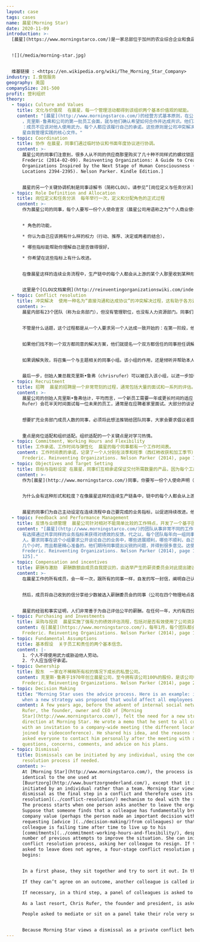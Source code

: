 ```yaml
---
layout: case
tags: cases
name: 晨星(Morning Star)
date: 2020-11-09
introduction: >-
  [晨星](https://www.morningstarco.com/)是一家总部位于加州的农业综合企业和食品加工公司。晨星加工了25%的加州番茄加工产品，并供应着约40%的美国工业番茄酱和番茄丁市场。


  ![](/media/morning-star.jpg)


  维基链接 : <https://en.wikipedia.org/wiki/The_Morning_Star_Company>
industry: I.食宿服务
geography: 美国
companySize: 201-500
profit: 营利组织
theory:
  - topic: Culture and Values
    title: 文化与价值观  在晨星，每一个管理活动都得到该组织两个基本价值观的赋能。
    content: "[晨星](http://www.morningstarco.com/)的经营方式基本原则，在公司创建早期就成型了。当第一家番茄加工厂建成时\
      ，克里斯·鲁弗和公司的第一批员工会面，就与他们确认希望如何合作并达成共识。他们决定了两个原则，应该用两个基本的组织价值观，激励晨星的每一个管理活动\
      ：成员不应该对他人使用武力，每个人都应该履行自己的承诺。这些原则是公司冲突解决机制的核心，这一流程在“同事原则”中有非常详细的描述，这是一份概述晨\
      星自我管理实践的核心文件。"
  - topic: Coordination
    title: 协作 在晨星，同事们通过临时协议和书面年度协议进行协调。
    content: >-
      晨星公司的同事们注意到，很多人从不同的供应商那里购买了几十种不同样式的螺纹锁固胶（一种防止螺母和螺栓意外松动的粘合剂）。他们不仅损失了大量折扣，而且不协调的采购也产生了不必要的官僚作风，因为食品行业的法规要求工人跟踪材料安全数据表中的每一种格式。一位工人建议他每季度到工厂走走一次，协调订单。一个类似的解决方案也出现在购买包装材料的业务中，数量折扣得到了大幅度增加。^\[Laloux,
      Frederic (2014-02-09). Reinventing Organizations: A Guide to Creating
      Organizations Inspired by the Next Stage of Human Consciousness (Kindle
      Locations 2394-2395). Nelson Parker. Kindle Edition.]


      晨星的另一个关键协调机制是同事谅解书（简称CLOU）。请参见“[岗位定义与任务分派](https://cn.reinventingorganizationswiki.com/theory/role-definition-and-allocation/)”和“启发性实践案例”/“晨星”。
  - topic: Role Definition and Allocation
    title: 岗位定义和任务分派  每年举行一次，定义和分配角色的正式过程
    content: >-
      作为晨星公司的同事，每个人要写一份个人使命宣言（晨星公司用语称之为“个人商业使命”），并在一份名为“同事谅解书”（简称CLOU）的文件中详细说明你要履行的所有职责。晨星的角色定义非常明确，所以你可能有20到30个不同的角色（一个可能是卸货站的番茄接受者，另一个可能是季节性整皮分拣员的培训师）。对于每个角色，需要指定：


      * 角色的功能，

      * 你认为自己应该拥有什么样的权力（行动、推荐、决定或两者的结合），

      * 哪些指标能帮助你理解自己是否做得很好，

      * 你希望在这些指标上有什么改进。


      在像晨星这样的连续业务流程中，生产链中的每个人都会从上游的某个人那里收到某种形式的西红柿或西红柿酱，然后以另一种形式将它们送到下游的某个人那里。这或许可以解释为什么晨星的同事们选择在撰写或更新完CLOUs后，不在团队环境中集体讨论CLOUs，而是与上下游同事进行一对一的一系列讨论。


      这里是个[CLOU文档案例](http://reinventingorganizationswiki.com/index.php?action=ajax&title=-&rs=SecureFileStore::getFile&f=/a/a9/MorningStar_Sample2011_CLOU.pdf)。还可以点击[这里](http://www.managementexchange.com/story/colleague-letter-understanding-replacing-jobs-commitments).参考更详细的CLOU资料。^\[Source: http://www.managementexchange.com/story/colleague-letter-understanding-replacing-jobs-commitments]
  - topic: Conflict resolution
    title: 冲突解决  使用一种名为“直接沟通和达成协议”的冲突解决过程，这有助于各方达成协议。可以邀请一位调解人来支持协调，但协调人无权以上级角度强加一个决策。
    content: >-
      晨星内部有23个团队（称为业务部门），但没有管理职位，也没有人力资源部门。同事们完全按照其历史早期确立的自我管理原则来运作。当第一家番茄加工厂建成时，克里斯·鲁弗与公司的第一批员工会面，跟他们确认希望如何合作。他们决定，应该用两个基本的组织价值观来激励晨星的每一个管理实践：成员不应该对他人使用武力，每个人应该履行自己的承诺。这些价值观是公司冲突解决流程的核心，在“同事原则”中有详细描述。这是一份概述晨星自我管理实践的核心文件。冲突解决过程（称为“直接沟通和达成一致”）适用于解决任何类型的分歧。这可能是对技术决策的不同意见、人际冲突或价值观的违背。具体来说，当一个同事认为另一个人没有发挥作用时，这也可以用于解决绩效问题。


      不管是什么话题，这个过程都是从一个人要求另一个人达成一致开始的：在第一阶段，他们坐在一起，试图私下解决问题。发起者必须提出明确的请求（不是判决，不是要求），对方必须对请求作出明确的回应（用“是”、“否”或反建议）。


      如果他们找不到一个双方都同意的解决方案，他们就提名一个双方都信任的同事担任调解人。该同事支持各方达成协议，但不能强行提出解决方案。


      如果调解失败，将召集一个与主题相关的同事小组。该小组的作用，还是倾听并帮助本人形成协议。小组不能给当事人强加决定，但通常具有足够的道德分量，可以让事情得出结论。


      最后一步，创始人兼总裁克里斯•鲁弗（chrisrufer）可以被召入该小组，以进一步加强该小组的道德分量。由于分歧是私下的，因此各方应在谈判过程中和谈判结束后遵守保密规定。当然，这一保密规定也适用于冲突的两个核心人物。他们必须自行解决彼此之间的分歧，不鼓励通过争取支持和建立敌对派系等方式来蔓延冲突。
  - topic: Recruitment
    title: 招聘  晨星的招聘是一个非常苛刻的过程，通常包括大量的面试和一系列的评估。
    content: >-
      晨星公司的创始人克里斯•鲁弗估计，平均而言，一个新员工需要一年或更长时间的适应，才能在自我管理环境中充分发挥作用。公司规模较小时，克里斯·鲁弗（Chris
      Rufer）会花半天时间面试每一位未来的员工，通常是在应聘者家里面试。大部分的谈话集中在评估晨星的理念与申请人的期望之间的契合度。如今，每位潜在员工都会接受两小时的自我管理概念介绍，并接受10到12位晨星同事的面试。即使这样，错误还是会发生。联合创始人保罗格林（paulgreen）估计，多达50%的经验丰富的员工在两年内离职，因为他们很难适应自我管理体系。


      想要扩充业务部门成员人数的同事，必须将此想法推销给团队同事，大家会要求倡议者提供具体招聘岗位的工作描述和商业案例。如果大家一致同意则继续推进，将招聘的实施交给团队内部专家。


      重点是岗位适配和组织适配。组织适配的一个关键点是对学习热情。
  - topic: Commitment, Working Hours and Flexibility
    title: 工作承诺、工作时间与弹性化  晨星的每个同事都有一个工作时间表。
    content: 工作时间表的承诺，记录了一个人分别在淡季和旺季（西红柿收获和加工季节）可以承诺的工作小时数，这个信息提供了明确的基础，让同事们可以在实现组织目标的同时，能共同讨论和管理大家的时间。工作进度承诺内容参见[晨星](https://www.morningstarco.com/)的同事谅解书或CLOU，其中还包括一份个人使命声明和一个人目前所承担岗位角色的详细信息，以及他们希望做出的改进。这是一种更为正式的分享并获取同事承诺的方式，满足了晨星不断改进以提高效率的需要，因为这个行业本质上是一种低利润的商品业务。^\[Laloux,
      Frederic. Reinventing Organizations. Nelson Parker (2014), page 182-183].
  - topic: Objectives and Target Setting
    title: 目标与指标设定 在晨星，同事们互相承诺保证交付所需数量的产品，因为每个工序的产品，都依赖于前一工序交付的产品来生产并交付。
    content: >-
      作为[晨星](http://www.morningstarco.com/)同事，你要写一份个人使命声明（用晨星的语言叫做“个人商业使命”），并在一份名为“同事谅解书”（或简称CLOU）的文件中阐明自己所承担的所有岗位角色。晨星的角色定义非常明确，所以成员可能有20到30个不同的角色（一个可能是卸货站的番茄收货员，另一个可能是季节性整皮分拣员的培训师）。对于每一个角色，都要详细说明其功能和作用，自己认为应该拥有什么样的权力（行动、建议、决定或两者的组合），哪些指标可以帮助了解自己是否做得很好，以及自己希望在这些指标上做些什么改进。


      为什么会有这种形式和粒度？在像晨星这样的连续生产链条中，链中的每个人都会从上游的某个人那里收到某种形式的西红柿或西红柿酱，然后以另一种形式将它们送到下游的某个人那里。因此，晨星公司的同事们选择在撰写或更新完CLOUs后，不在整个团队环境中多对多的讨论其内容（大多数自我管理组织都是这样做的），而代之以与少数最常接触的相关的上下游同事通过一对一的讨论来确认内容。人们非常认真地讨论和协商对方CLOU文档中的内容—他们希望确保上游的人承诺向他们提供正确的纳入，以便自己可以保证转过来向下游的人交付他们承诺的内容。


      晨星的同事们为自己主动设定在连续流程中自己要完成的业务指标，以促进持续改进。他们会自行测量指标，将其与自己设定的目标进行比较，分析根本原因，并尝试新的想法。这些目标大多是围绕着局部领域设定的，比如为一台机器或一个操作步骤，因为在只有在这些层面才可以确定的预测结果。
  - topic: Feedback and Performance Management
    title: 反馈与业绩管理  晨星公司针对相对不能简单比较的工作特点，开发了一个基于团队的反馈流程。
    content: "[晨星](http://www.morningstarco.com/)的团队从事非常不同的工作（例如，西红柿分类、蒸汽生成和包装），所以没\
      有选择通过共享同样的业务指标来获得对绩效的反馈。代之以，每个团队每年向一组同事做一次自我评估报告。这个小组包括克里斯·鲁弗，总裁和其他任何想加入的\
      人。要求同事在这个小组要求公开谈论自己的业务中，哪些进展顺利，哪些不顺利，自己如何很好的利用了公司的资源，以及明年的计划是什么。每一场演讲都会持续\
      几个小时，而且都是精心准备的。他们期待同事提出尖锐的问题，并得到很多意见。这使他们能够回顾他们所做的事情并完善新的计划。^\\[Laloux,
      Frederic. Reinventing Organizations. Nelson Parker (2014), page 124,
      125]."
  - topic: Compensation and incentives
    title: 薪酬与激励  薪酬数额由成员自我提议的，由选举产生的薪资委员会对此提出建议并进行校准，如果需要，还可以使用冲突解决流程来协调有反对意见的数额。
    content: >-
      在晨星工作的所有成员，会一年一次，跟所有的同事一样，自发的写一封信，阐明自己认为应该给自己的公平加薪数额以及原因。在波澜不惊的一年里，你可能会只作些生活成本调整。但如果觉得自己承担了更具挑战性的角色或做出了特殊贡献，就可以选择更高的加薪比例。成员将从自己的CLOU同事（成员在一年前与之签订一对一合同的人）那里收到基于同事的反馈意见，与被反馈者所负责工作的绩效指标相关的所有数据备份，也会作为附件放在反馈中。


      然后，成员将自己收到的信分享给少数被选入薪酬委员会的同事（公司在四个物理地点各有一个这样的委员会）。委员会的工作是审查收到的所有信件，进行校准并提供反馈。这个小组反馈可能会告诉某人，你对自己的成就过于谦虚，你应该考虑加薪。或者也可能会告诉某人，与你的同事相比，你给自己的加薪似乎偏高。该委员会只有咨询权，不能强行作出决定，但据了解，定薪流程是晨星“达成一致”流程的一部分。如果你选择无视委员会建议你降低加薪的建议，委员会可以选择启动一个与成员达成一致意见的流程（[冲突解决流程](https://cn.reinventingorganizationswiki.com/theory/conflict-resolution/)），创造一个空间和时间，来更深入地探讨该成员和委员会的评估分歧，帮助成员和委员会之间达成协议。


      晨星的经验和事实证明，人们非常善于为自己评估公平的薪酬。在任何一年，大约有四分之一的人会选择高于生活费调整的加薪。但全公司只有少数人收到认为他们的加薪目标可能过高的反馈。^[Gary Hamel, “First, Let’s Fire All the Managers,” Harvard Business Review, December 2011, [http://hbr.org/2011/12/first-lets-fire-all-the-managers](https://hbr.org/2011/12/first-lets-fire-all-the-managers). and interviews Frederic Laloux at Morning Star Self-Management Institute.]
  - topic: Purchasing and Investments
    title: 采购与投资  晨星实施了强有力的绩效评估流程，包括对是否有效使用了公司资源的评估，以及向一组同事呈现年度投资计划报告。
    content: 在[晨星](https://www.morningstarco.com/)，每年1月，每个团队都会向一组同事提交一份自我评估报告，该小组包括创始人兼总裁克里斯•鲁弗（chrisrufer）和其他愿意加入的人。团队坦率地谈论在过去一年业务中哪些进展顺利，哪些进展不顺利，是如何有效利用公司资源的，以及明年计划做什么。这不是一个肤浅的努力；每一个演示都会持续几个小时，团队会收到来自同事的挑战性的、有时是盘问性的提问。在这一个月期间，所有的团队都会做演讲；表现不好的团队会从同事那里得到很多意见，并且觉察到有功课要做了。^\[Laloux,
      Frederic. Reinventing Organizations. Nelson Parker (2014), page 125]
  - topic: Fundamental Assumptions
    title: 基本假设  关于员工和责任的两个基本信念。
    content: |-
      1. 个人不得使用武力或胁迫他人劳动。
      2. 个人应当信守承诺。
  - topic: Ownership
    title: 股东  一家在不稀释所有权的情况下成长的私营公司。
    content: 克里斯·鲁弗于1970年创立晨星公司，至今拥有该公司100%的股份，是该公司唯一的董事会成员。他认识到，合伙人可能不会无条件地支持他追求自我管理模式，这是个潜在风险。因此他放弃了吸收新的投资者，而是依靠贷款为组织的发展提供资金。以这种方式，从单一业务的卡车运营，发展成为世界上最大的番茄加工企业（传统的利润率低，资本密集型业务），这可能非同寻常，但克里斯可能会争辩说，也是其成功的关键。^\[Laloux,
      Frederic. Reinventing Organizations. Nelson Parker (2014), page 289].
  - topic: Decision Making
    title: "Morning Star uses the advice process. Here is an example: it was used
      when a new strategy was proposed that would affect all employees. "
    content: A few years ago, before the advent of internal social networks, Chris
      Rufer, the founder, owner and CEO of [Morning
      Star](http://www.morningstarco.com/), felt the need for a new strategic
      direction at Morning Star. He wrote a memo that he sent to all colleagues,
      with an invitation to a company-wide meeting (the different locations
      joined by videoconference). He shared his idea, and the reasons for it. He
      asked everyone to contact him personally after the meeting with any
      questions, concerns, comments, and advice on his plans.
  - topic: Dismissal
    title: Dismissals can be initiated by any individual, using the conflict
      resolution process if needed.
    content: >-
      At [Morning Star](http://www.morningstarco.com/), the process is almost
      identical to the one used at
      [Buurtzorg](http://www.buurtzorgnederland.com/), except that it is
      initiated by an individual rather than a team. Morning Star views a
      dismissal as the final step in a conflict and therefore uses its [conflict
      resolution](../conflict-resolution/) mechanism to deal with the situation.
      The process starts when one person asks another to leave the organization.
      Suppose that someone finds that a colleague has fundamentally breached a
      company value (perhaps the person made an important decision without
      requesting [advice ](../decision-making/)from colleagues) or that a
      colleague is failing time after time to live up to his
      [commitments](../commitment-working-hours-and-flexibility/), despite a
      number of previous attempts to improve the situation. She can initiate a
      conflict resolution process, asking her colleague to resign. If the person
      asked to leave does not agree, a four-stage conflict resolution process
      begins:


      In a first phase, they sit together and try to sort it out. In the discussion, the person asked to leave can suggest ways to restore trust. Or perhaps he will come to see that he has irrevocably lost the trust of his colleagues and that he is better off looking for work elsewhere.

      If they can’t agree on an outcome, another colleague is called in as a mediator.

      If necessary, in a third step, a panel of colleagues is asked to mediate.

      As a last resort, Chris Rufer, the founder and president, is asked to join the panel.

      People asked to mediate or sit on a panel take their role very seriously. Morning Star’s principle of not using force against anyone is at stake. They are not a jury, passing a verdict on a colleague. Their role is to explore every possible way to restore trust in the relationship. The process can take a long time if needed. Only when the person who has been asked to leave sees that colleagues genuinely tried to find a solution and that none could be found, will he come to accept that resignation is the reasonable outcome. Therein lies the power and legitimacy of the process.


      Because Morning Star views a dismissal as a private conflict between two persons, everyone is under the understanding of full confidentiality (as is always the case with the conflict resolution mechanism). As a result, no data exist of how often this happens. . Some more senior employees report that they have been part of a handful of panels over the years. They are advocates for the method. The panel discussions are never easy they report, but they do help people reach fair and reasonable outcomes^[Source: Laloux, Frederic. Reinventing Organizations. Nelson Parker (2014), pages 128-129].
---
```

